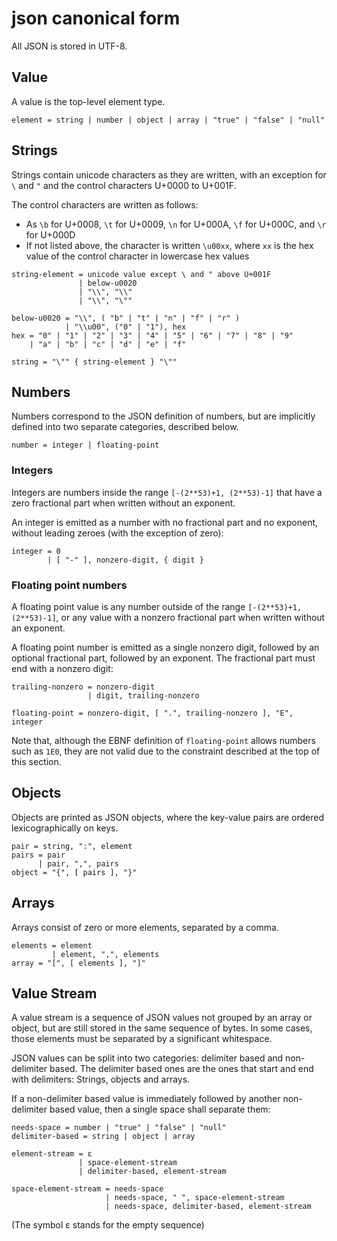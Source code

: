 # json canonical form

All JSON is stored in UTF-8.

## Value

A value is the top-level element type.

```
element = string | number | object | array | "true" | "false" | "null"
```

## Strings

Strings contain unicode characters as they are written, with an exception for
`\` and `"` and the control characters U+0000 to U+001F.

The control characters are written as follows:

- As `\b` for U+0008, `\t` for U+0009, `\n` for U+000A, `\f` for U+000C, and
  `\r` for U+000D
- If not listed above, the character is written `\u00xx`, where `xx` is the hex
  value of the control character in lowercase hex values

```
string-element = unicode value except \ and " above U+001F
               | below-u0020
               | "\\", "\\"
               | "\\", "\""

below-u0020 = "\\", ( "b" | "t" | "n" | "f" | "r" )
            | "\\u00", ("0" | "1"), hex
hex = "0" | "1" | "2" | "3" | "4" | "5" | "6" | "7" | "8" | "9"
    | "a" | "b" | "c" | "d" | "e" | "f"

string = "\"" { string-element } "\""
```

## Numbers

Numbers correspond to the JSON definition of numbers, but are implicitly defined
into two separate categories, described below.

```
number = integer | floating-point
```

### Integers

Integers are numbers inside the range `[-(2**53)+1, (2**53)-1]` that have a zero
fractional part when written without an exponent.

An integer is emitted as a number with no fractional part and no exponent,
without leading zeroes (with the exception of zero):

```
integer = 0
        | [ "-" ], nonzero-digit, { digit }
```

### Floating point numbers

A floating point value is any number outside of the range `[-(2**53)+1, (2**53)-1]`,
or any value with a nonzero fractional part when written without an exponent.

A floating point number is emitted as a single nonzero digit, followed by an
optional fractional part, followed by an exponent. The fractional part must end
with a nonzero digit:

```
trailing-nonzero = nonzero-digit
                 | digit, trailing-nonzero

floating-point = nonzero-digit, [ ".", trailing-nonzero ], "E", integer
```

Note that, although the EBNF definition of `floating-point` allows numbers such
as `1E0`, they are not valid due to the constraint described at the top of this
section.

## Objects

Objects are printed as JSON objects, where the key-value pairs are ordered
lexicographically on keys.

```
pair = string, ":", element
pairs = pair
      | pair, ",", pairs
object = "{", [ pairs ], "}"
```

## Arrays

Arrays consist of zero or more elements, separated by a comma.

```
elements = element
         | element, ",", elements
array = "[", [ elements ], "]"
```

## Value Stream

A value stream is a sequence of JSON values not grouped by an array or object,
but are still stored in the same sequence of bytes. In some cases, those
elements must be separated by a significant whitespace.

JSON values can be split into two categories: delimiter based and non-delimiter
based. The delimiter based ones are the ones that start and end with delimiters:
Strings, objects and arrays.

If a non-delimiter based value is immediately followed by another non-delimiter
based value, then a single space shall separate them:

```
needs-space = number | "true" | "false" | "null"
delimiter-based = string | object | array

element-stream = ε
               | space-element-stream
               | delimiter-based, element-stream

space-element-stream = needs-space
                     | needs-space, " ", space-element-stream
                     | needs-space, delimiter-based, element-stream
```

(The symbol ε stands for the empty sequence)
